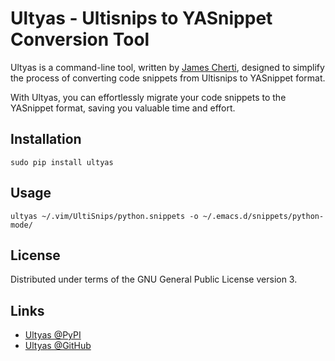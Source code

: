 # Ultyas - Ultisnips to YASnippet Conversion Tool

Ultyas is a command-line tool, written by [James Cherti](https://www.jamescherti.com), designed to simplify the process of converting code snippets from Ultisnips to YASnippet format.

With Ultyas, you can effortlessly migrate your code snippets to the YASnippet format, saving you valuable time and effort.

## Installation

```
sudo pip install ultyas
```

## Usage

``` shell
ultyas ~/.vim/UltiSnips/python.snippets -o ~/.emacs.d/snippets/python-mode/
```

## License

Distributed under terms of the GNU General Public License version 3.

## Links

- [Ultyas @PyPI](https://pypi.org/project/ultyas/)
- [Ultyas @GitHub](https://github.com/jamescherti/ultyas/)
